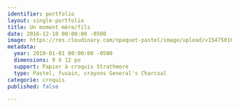 ```yaml
---
identifier: portfolio
layout: single-portfolio
title: Un moment mère/fils
date: 2016-12-18 00:00:00 -0500
image: https://res.cloudinary.com/npaquet-pastel/image/upload/v1547501656/IMG_4369.jpg
metadata:
  year: 2018-01-01 00:00:00 -0500
  dimensions: 9 X 12 po
  support: Papier à croquis Strathmore
  type: Pastel, fusain, crayons General's Charcoal
categorie: croquis
published: false

---
```

